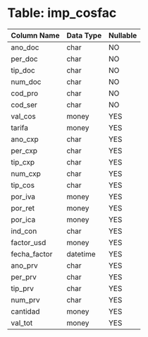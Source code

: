 # Table: imp_cosfac

| Column Name | Data Type | Nullable |
|-------------|-----------|----------|
| ano_doc | char | NO |
| per_doc | char | NO |
| tip_doc | char | NO |
| num_doc | char | NO |
| cod_pro | char | NO |
| cod_ser | char | NO |
| val_cos | money | YES |
| tarifa | money | YES |
| ano_cxp | char | YES |
| per_cxp | char | YES |
| tip_cxp | char | YES |
| num_cxp | char | YES |
| tip_cos | char | YES |
| por_iva | money | YES |
| por_ret | money | YES |
| por_ica | money | YES |
| ind_con | char | YES |
| factor_usd | money | YES |
| fecha_factor | datetime | YES |
| ano_prv | char | YES |
| per_prv | char | YES |
| tip_prv | char | YES |
| num_prv | char | YES |
| cantidad | money | YES |
| val_tot | money | YES |
